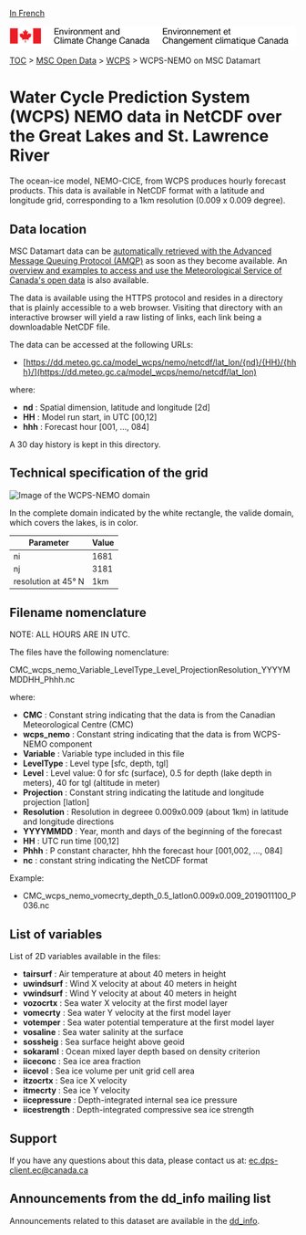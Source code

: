 [In French](readme_wcps_nemo-datamart_fr.md)

![ECCC logo](../../img_eccc-logo.png)

[TOC](../../readme_en.md) > [MSC Open Data](../readme_en.md) > [WCPS](readme_wcps_en.md) > WCPS-NEMO on MSC Datamart 

# Water Cycle Prediction System (WCPS) NEMO data in NetCDF over the Great Lakes and St. Lawrence River 

The ocean-ice model, NEMO-CICE, from WCPS produces hourly forecast products. This data is available in NetCDF format with a latitude and longitude grid, corresponding to a 1km resolution (0.009 x 0.009 degree).

## Data location 

MSC Datamart data can be [automatically retrieved with the Advanced Message Queuing Protocol (AMQP)](../../msc-datamart/amqp_en.md) as soon as they become available. An [overview and examples to access and use the Meteorological Service of Canada's open data](../../usage/readme_en.md) is also available.

The data is available using the HTTPS protocol and resides in a directory that is plainly accessible to a web browser. Visiting that directory with an interactive browser will yield a raw listing of links, each link being a downloadable NetCDF file.

The data can be accessed at the following URLs: 

* [https://dd.meteo.gc.ca/model_wcps/nemo/netcdf/lat_lon/{nd}/{HH}/{hhh}/](https://dd.meteo.gc.ca/model_wcps/nemo/netcdf/lat_lon)                  

where:

* __nd__ : Spatial dimension, latitude and longitude [2d]
* __HH__ : Model run start, in UTC [00,12]
* __hhh__ : Forecast hour [001, ..., 084] 

A 30 day history is kept in this directory.

## Technical specification of the grid

![Image of the WCPS-NEMO domain](https://collaboration.cmc.ec.gc.ca/cmc/cmos/public_doc/msc-data/nwp_wcps/grille_wcps_nemo.png)

In the complete domain indicated by the white rectangle, the valide domain, which covers the lakes, is in color.

| Parameter | Value |
| ------ | ------ |
| ni | 1681 |
| nj | 3181 | 
| resolution at 45° N | 1km |

## Filename nomenclature

NOTE: ALL HOURS ARE IN UTC.

The files have the following nomenclature: 

CMC_wcps_nemo_Variable_LevelType_Level_ProjectionResolution_YYYYMMDDHH_Phhh.nc

where:

* __CMC__ : Constant string indicating that the data is from the Canadian Meteorological Centre (CMC)
* __wcps_nemo__ : Constant string indicating that the data is from WCPS-NEMO component 
* __Variable__ : Variable type included in this file  
* __LevelType__ : Level type [sfc, depth, tgl]
* __Level__ : Level value: 0 for sfc (surface), 0.5 for depth (lake depth in meters), 40 for tgl (altitude in meter) 
* __Projection__ : Constant string indicating the latitude and longitude projection [latlon]
* __Resolution__ : Resolution in degreee 0.009x0.009 (about 1km) in latitude and longitude directions 
* __YYYYMMDD__ : Year, month and days of the beginning of the forecast 
* __HH__ : UTC run time [00,12]
* __Phhh__ : P constant character, hhh the forecast hour [001,002, ..., 084] 
* __nc__ : constant string indicating the NetCDF format

Example:

* CMC_wcps_nemo_vomecrty_depth_0.5_latlon0.009x0.009_2019011100_P036.nc

## List of variables 

List of 2D variables available in the files: 

* __tairsurf__ : Air temperature at about 40 meters in height
* __uwindsurf__ : Wind X velocity at about 40 meters in height 
* __vwindsurf__ : Wind Y velocity at about 40 meters in height 
* __vozocrtx__ : Sea water X velocity at the first model layer 
* __vomecrty__ : Sea water Y velocity at the first model layer  
* __votemper__ : Sea water potential temperature at the first model layer  
* __vosaline__ : Sea water salinity at the surface   
* __sossheig__ : Sea surface height above geoid 
* __sokaraml__ : Ocean mixed layer depth based on density criterion 
* __iiceconc__ : Sea ice area fraction 
* __iicevol__ : Sea ice volume per unit grid cell area
* __itzocrtx__ : Sea ice X velocity 
* __itmecrty__ : Sea ice Y velocity 
* __iicepressure__ : Depth-integrated internal sea ice pressure
* __iicestrength__ : Depth-integrated compressive sea ice strength

## Support

If you have any questions about this data, please contact us at: [ec.dps-client.ec@canada.ca](mailto:ec.dps-client.ec@canada.ca)

## Announcements from the dd_info mailing list

Announcements related to this dataset are available in the [dd_info](https://lists.ec.gc.ca/cgi-bin/mailman/listinfo/dd_info).

